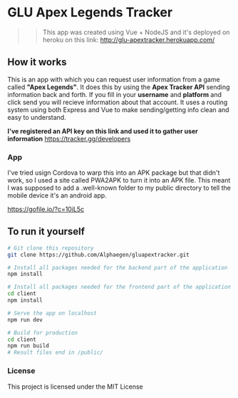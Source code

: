 # GLU Apex Legends Tracker

>> This app was created using Vue + NodeJS and it's deployed on heroku on this link: 
http://glu-apextracker.herokuapp.com/


## How it works

This is an app with which you can request user information from a game called **"Apex Legends"**. It does this by using the **Apex Tracker API** sending information back and forth. If you fill in your **username** and **platform** and click send you will recieve information about that account.
It uses a routing system using both Express and Vue to make sending/getting info clean and easy to understand.

**I've registered an API key on this link and used it to gather user information**
https://tracker.gg/developers

### App
I've tried usign Cordova to warp this into an APK package but that didn't work, so I used a site called PWA2APK to turn it into an APK file. This meant I was supposed to add a .well-known folder to my public directory to tell the mobile device it's an android app.

https://gofile.io/?c=10iL5c


## To run it yourself

```bash
# Git clone this repository
git clone https://github.com/Alphaegen/gluapextracker.git

# Install all packages needed for the backend part of the application
npm install

# Install all packages needed for the frontend part of the application
cd client
npm install

# Serve the app on localhost
npm run dev

# Build for production
cd client
npm run build
# Result files end in /public/
```

### License

This project is licensed under the MIT License
